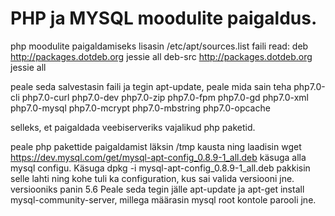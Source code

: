 # PHP ja MYSQL moodulite paigaldus.

php moodulite paigaldamiseks lisasin /etc/apt/sources.list faili read: 
deb http://packages.dotdeb.org jessie all
deb-src http://packages.dotdeb.org jessie all

peale seda salvestasin faili ja tegin apt-update, peale mida sain teha php7.0-cli php7.0-curl php7.0-dev php7.0-zip php7.0-fpm php7.0-gd php7.0-xml php7.0-mysql php7.0-mcrypt php7.0-mbstring php7.0-opcache

selleks, et paigaldada veebiserveriks vajalikud php paketid. 

peale php pakettide paigaldamist läksin /tmp kausta ning laadisin wget https://dev.mysql.com/get/mysql-apt-config_0.8.9-1_all.deb
käsuga alla mysql configu. Käsuga dpkg -i mysql-apt-config_0.8.9-1_all.deb pakkisin selle lahti ning kohe tuli ka configuration, kus sai valida
versiooni jne. versiooniks panin 5.6
Peale seda tegin jälle apt-update ja apt-get install mysql-community-server, millega määrasin mysql root kontole parooli jne.
